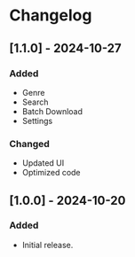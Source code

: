 # Changelog
  
## [1.1.0] - 2024-10-27
### Added
- Genre
- Search
- Batch Download
- Settings

### Changed
- Updated UI
- Optimized code

## [1.0.0] - 2024-10-20
### Added
- Initial release.
